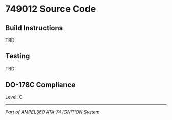 # 749012 Source Code

## Build Instructions

TBD

## Testing

TBD

## DO-178C Compliance

Level: C

---

*Part of AMPEL360 ATA-74 IGNITION System*
